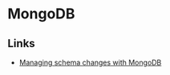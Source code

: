 # MongoDB

## Links

* [Managing schema changes with MongoDB](https://derickrethans.nl/managing-schema-changes.html)
